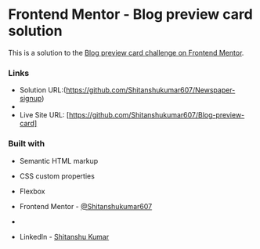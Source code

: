 # Frontend Mentor - Blog preview card solution

This is a solution to the [Blog preview card challenge on Frontend Mentor](https://www.frontendmentor.io/challenges/blog-preview-card-ckPaj01IcS). 

### Links

- Solution URL:(https://github.com/Shitanshukumar607/Newspaper-signup)
- 
- Live Site URL: [https://github.com/Shitanshukumar607/Blog-preview-card]

### Built with

- Semantic HTML markup
- CSS custom properties
- Flexbox

- Frontend Mentor - [@Shitanshukumar607](https://www.frontendmentor.io/profile/Shitanshukumar607)
-
- LinkedIn - [Shitanshu Kumar](https://www.linkedin.com/in/shitanshu-kumar-4a84ab2a6?utm_source=share&utm_campaign=share_via&utm_content=profile&utm_medium=android_app)

